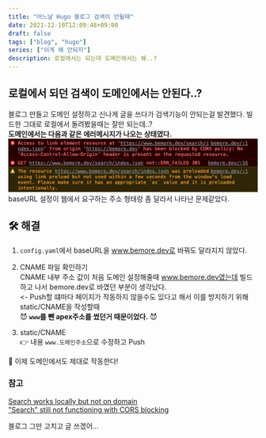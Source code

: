 ```yaml
---
title: "어느날 Hugo 블로그 검색이 안될때"
date: 2021-12-10T12:09:48+09:00
draft: false
tags: ["blog", "hugo"]
series: ["이게 왜 안되지"]
description: 로컬에서는 되는데 도메인에서는 왜..?
---
```

## 로컬에서 되던 검색이 도메인에서는 안된다..?
블로그 만들고 도메인 설정하고 신나게 글을 쓰다가 검색기능이 안되는걸 발견했다. 빌드한 그대로 로컬에서 돌려봤을때는 잘만 되는데..?  
**도메인에서는 다음과 같은 에러메시지가 나오는 상태였다.**
![](searcherror.png)
baseURL 설정이 웹에서 요구하는 주소 형태랑 좀 달라서 나타난 문제같았다. 
## 🛠 해결
1. `config.yaml`에서 baseURL을 www.bemore.dev로 바꿔도 달라지지 않았다.
2. CNAME 파일 확인하기  
CNAME 내부 주소 값이 처음 도메인 설정해줄때 www.bemore.dev였는데 빌드하고 나서 bemore.dev로 바꼈던 부분이 생각났다.  
<- Push할 떄마다 페이지가 작동하지 않을수도 있다고 해서 이를 방지하기 위해 static/CNAME을 작성할때  
😈 **`www`를 뺀 apex주소를 썼던거 때문이었다.** 😈

3. static/CNAME  
👉 내용 `www.도메인주소`으로 수정하고 Push

🎉 이제 도메인에서도 제대로 작동한다!

### 참고
[Search works locally but not on domain](https://discourse.gohugo.io/t/search-works-locally-but-not-on-domain/20641)  
["Search" still not functioning with CORS blocking](https://github.com/xiaoheiAh/hugo-theme-pure/issues/14)  



블로그 그만 고치고 글 쓰겠어...